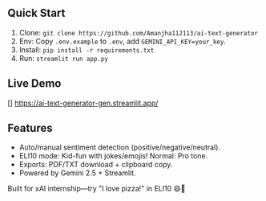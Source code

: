 ## Quick Start
1. Clone: `git clone https://github.com/Amanjha112113/ai-text-generator`
2. Env: Copy `.env.example` to `.env`, add `GEMINI_API_KEY=your_key`.
3. Install: `pip install -r requirements.txt`
4. Run: `streamlit run app.py`

## Live Demo
[<image-card alt="Streamlit" src="https://static.streamlit.io/badges/streamlit_badge_black_white.svg" ></image-card>] https://ai-text-generator-gen.streamlit.app/

## Features
- Auto/manual sentiment detection (positive/negative/neutral).
- ELI10 mode: Kid-fun with jokes/emojis! Normal: Pro tone.
- Exports: PDF/TXT download + clipboard copy.
- Powered by Gemini 2.5 + Streamlit.

Built for xAI internship—try "I love pizza!" in ELI10 😄🍕
